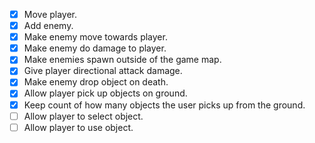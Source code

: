 - [x] Move player.
- [x] Add enemy.
- [x] Make enemy move towards player.
- [x] Make enemy do damage to player.
- [x] Make enemies spawn outside of the game map.
- [x] Give player directional attack damage.
- [x] Make enemy drop object on death.
- [x] Allow player pick up objects on ground.
- [x] Keep count of how many objects the user picks up from the ground.
- [ ] Allow player to select object.
- [ ] Allow player to use object.
